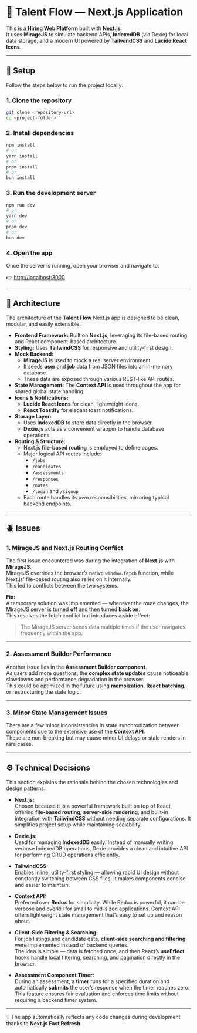# 💼 Talent Flow — Next.js Application

This is a **Hiring Web Platform** built with **Next.js**.  
It uses **MirageJS** to simulate backend APIs, **IndexedDB** (via Dexie) for local data storage, and a modern UI powered by **TailwindCSS** and **Lucide React Icons**.

---

## 🚀 Setup

Follow the steps below to run the project locally:

### 1. Clone the repository
```bash
git clone <repository-url>
cd <project-folder>
```

### 2. Install dependencies
```bash
npm install
# or
yarn install
# or
pnpm install
# or
bun install
```

### 3. Run the development server
```bash
npm run dev
# or
yarn dev
# or
pnpm dev
# or
bun dev
```

### 4. Open the app
Once the server is running, open your browser and navigate to:

👉 [http://localhost:3000](http://localhost:3000)

---

## 🧱 Architecture

The architecture of the **Talent Flow** Next.js app is designed to be clean, modular, and easily extensible.

- **Frontend Framework:** Built on **Next.js**, leveraging its file-based routing and React component-based architecture.  
- **Styling:** Uses **TailwindCSS** for responsive and utility-first design.  
- **Mock Backend:**  
  - **MirageJS** is used to mock a real server environment.
  - It seeds **user** and **job** data from JSON files into an in-memory database.
  - These data are exposed through various REST-like API routes.
- **State Management:** The **Context API** is used throughout the app for shared global state handling.
- **Icons & Notifications:**  
  - **Lucide React Icons** for clean, lightweight icons.  
  - **React Toastify** for elegant toast notifications.
- **Storage Layer:**  
  - Uses **IndexedDB** to store data directly in the browser.
  - **Dexie.js** acts as a convenient wrapper to handle database operations.
- **Routing & Structure:**  
  - Next.js **file-based routing** is employed to define pages.
  - Major logical API routes include:
    - `/jobs`
    - `/candidates`
    - `/assessments`
    - `/responses`
    - `/notes`
    - `/login` and `/signup`
  - Each route handles its own responsibilities, mirroring typical backend endpoints.

---

## 🪲 Issues

### 1. MirageJS and Next.js Routing Conflict
The first issue encountered was during the integration of **Next.js** with **MirageJS**.  
MirageJS overrides the browser’s native `window.fetch` function, while Next.js’ file-based routing also relies on it internally.  
This led to conflicts between the two systems.

**Fix:**  
A temporary solution was implemented — whenever the route changes, the MirageJS server is turned **off** and then turned **back on**.  
This resolves the fetch conflict but introduces a side effect:  
> The MirageJS server seeds data multiple times if the user navigates frequently within the app.

---

### 2. Assessment Builder Performance
Another issue lies in the **Assessment Builder component**.  
As users add more questions, the **complex state updates** cause noticeable slowdowns and performance degradation in the browser.  
This could be optimized in the future using **memoization**, **React batching**, or restructuring the state logic.

---

### 3. Minor State Management Issues
There are a few minor inconsistencies in state synchronization between components due to the extensive use of the **Context API**.  
These are non-breaking but may cause minor UI delays or stale renders in rare cases.

---

## ⚙️ Technical Decisions

This section explains the rationale behind the chosen technologies and design patterns.

- **Next.js:**  
  Chosen because it is a powerful framework built on top of React, offering **file-based routing**, **server-side rendering**, and built-in integration with **TailwindCSS** without needing separate configurations. It simplifies project setup while maintaining scalability.

- **Dexie.js:**  
  Used for managing **IndexedDB** easily. Instead of manually writing verbose IndexedDB operations, Dexie provides a clean and intuitive API for performing CRUD operations efficiently.

- **TailwindCSS:**  
  Enables inline, utility-first styling — allowing rapid UI design without constantly switching between CSS files. It makes components concise and easier to maintain.

- **Context API:**  
  Preferred over **Redux** for simplicity. While Redux is powerful, it can be verbose and overkill for small to mid-sized applications. Context API offers lightweight state management that’s easy to set up and reason about.

- **Client-Side Filtering & Searching:**  
  For job listings and candidate data, **client-side searching and filtering** were implemented instead of backend queries.  
  The idea is simple — data is fetched once, and then React’s **useEffect** hooks handle local filtering, searching, and pagination directly in the browser.

- **Assessment Component Timer:**  
  During an assessment, a **timer** runs for a specified duration and automatically **submits** the user’s response when the timer reaches zero.  
  This feature ensures fair evaluation and enforces time limits without requiring a backend timer system.

---

💡 The app automatically reflects any code changes during development thanks to **Next.js Fast Refresh**.
